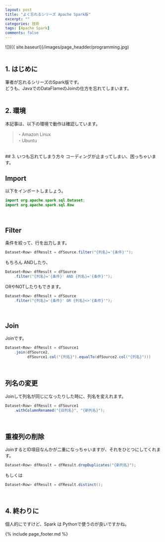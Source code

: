 ```yaml
---
layout: post
title: "よく忘れるシリーズ Apache Spark版"
excerpt: ""
categories: 技術
tags: [Apache Spark]
comments: false
---
```

![]({{ site.baseurl}}/images/page_headder/programming.jpg)<br><br>
## 1. はじめに
筆者が忘れるシリーズのSpark版です。  
どうも、JavaでのDataFlameのJoinの仕方を忘れてしまいます。  
<br>

## 2. 環境
本記事は、以下の環境で動作は確認しています。

>・Amazon Linux  
・Ubuntu  

<br>
## 3. いつも忘れてしまう方々
コーディングが止まってしまい、困っちゃいます。  
<br>

## Import
以下をインポートしましょう。

```java
import org.apache.spark.sql.Dataset;
import org.apache.spark.sql.Row
```
<br>

## Filter
条件を絞って、行を出力します。  

```java
Dataset<Row> dfResult = dfSource.filter("{列名}='{条件}'");
```
もちろん ANDしたり、
```java
Dataset<Row> dfResult = dfSource
	.filter("{列名}='{条件}' AND {列名}='{条件}'");
```
ORやNOTしたりもできます。
```java
Dataset<Row> dfResult = dfSource
	.filter("{列名}='{条件}' OR {列名}<>'{条件}'");
```
<br>

## Join
Joinです。

```java
Dataset<Row> dfResult = dfSource1
	.join(dfSource2,
	      dfSource1.col("{列名}").equalTo(dfSource2.col("{列名}")))
```
<br>

## 列名の変更
Joinして列名が同じになったりした時に、列名を変えれます。

```java
Dataset<Row> dfResult = dfSource1
	.withColumnRenamed("{旧列名}", "{新列名}");
```
<br>

## 重複列の削除
JoinするとID項目なんかが二重になっちゃいますが、それをひとつにしてくれます。

```java
Dataset<Row> dfResult = dfResult.dropDuplicates("{新列名}");
```
もしくは
```java
Dataset<Row> dfResult = dfResult.distinct();
```
<br>

## 4. 終わりに
個人的にですけど、Spark は Pythonで使うのが良いですかね。  

{% include page_footer.md %}
